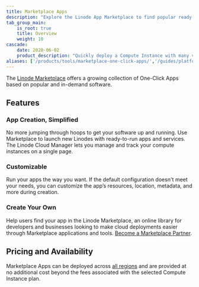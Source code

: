 ```yaml
---
title: Marketplace Apps
description: "Explore the Linode App Marketplace to find popular ready-to-run apps and services. Use the Linode Cloud Manager to deploy your Marketplace App in just a few clicks."
tab_group_main:
    is_root: true
    title: Overview
    weight: 10
cascade:
    date: 2020-06-02
    product_description: "Quickly deploy a Compute Instance with many various software applications pre-installed and ready to use."
aliases: ['/products/tools/marketplace-one-click-apps/','/guides/platform/marketplace/','/platform/marketplace/','/platform/one-click/']
---
```


The [Linode Marketplace](https://www.linode.com/marketplace/) offers a growing collection of One-Click Apps based on popular and in-demand software.

## Features

### App Creation, Simplified

No more jumping through hoops to get your software up and running. Use Marketplace to launch new Linodes with ready-to-run apps and services. The Linode Cloud Manager lets you manage and track your compute instances on a single page.

### Customizable

Run your apps the way you want. If the default configuration doesn't meet your needs, you can customize the app’s resources, location, metadata, and more during creation.

### Create Your Own

Help users find your app in the Linode Marketplace, an online library for developers and businesses looking to make cloud deployments easier through Marketplace applications and tools. [Become a Marketplace Partner](https://www.linode.com/marketplace/app-partners/).

## Pricing and Availability

Marketplace Apps can be deployed across [all regions](https://www.linode.com/global-infrastructure/) and are provided at no additional cost beyond the fees associated with the selected Compute Instance plan.
